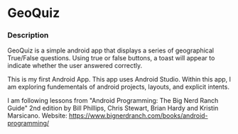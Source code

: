 # GeoQuiz
### Description

GeoQuiz is a simple android app that displays a series of geographical True/False questions. Using true or false buttons, a toast will appear to indicate whether the user answered correctly.

This is my first Android App. This app uses Android Studio. Within this app, I am exploring fundementals of android projects, layouts, and explicit intents. 

I am following lessons from "Android Programming: The Big Nerd Ranch Guide" 2nd edition by Bill Phillips, Chris Stewart, Brian Hardy and Kristin Marsicano. 
Website: https://www.bignerdranch.com/books/android-programming/
